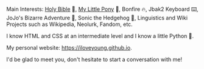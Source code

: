 Main Interests: [Holy Bible](https://en.m.wikipedia.org/wiki/Bible) 📖, [My Little Pony](https://en.m.wikipedia.org/wiki/My_Little_Pony:_Friendship_Is_Magic) 🦄, Bonfire 🔥, Jbak2 Keyboard ⌨️, JoJo's Bizarre Adventure 💪, Sonic the Hedgehog 🦔, Linguistics and Wiki Projects such as Wikipedia, Neolurk, Fandom, etc.

I know HTML and CSS at an intermediate level and I know a little Python 🐍.

My personal website: https://iloveyoung.github.io.

I'd be glad to meet you, don't hesitate to start a conversation with me!
